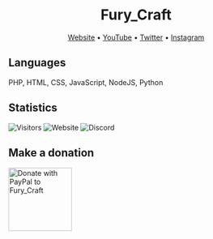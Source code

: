 <h1 align="center">Fury_Craft</h1>

<p align="center">
  <a href="https://dev.fury-craft.tk/">Website</a> •
  <a href="https://yputube.com/c/furycraft">YouTube</a> •
  <a href="https://twitter.com/furycraftyt">Twitter</a> •
  <a href="https://instagram.com/furycraftyt">Instagram</a>
</p>

<h2>Languages</h2>

<p>PHP, HTML, CSS, JavaScript, NodeJS, Python</p>

<h2>Statistics</h2>

![Visitors](https://visitor-badge.laobi.icu/badge?page_id=furycraft.furycraft)
![Website](https://img.shields.io/website?url=https%3A%2F%2Fdev.fury-craft.tk)
![Discord](https://img.shields.io/discord/457201777268359168)

<h2>Make a donation</h2>

<a href="https://paypal.me/furycraft" target="_blank"><img alt="Donate with PayPal to Fury_Craft" src="https://viatesting.files.wordpress.com/2020/03/paypal-donate-button.png" width="125"/><a>
